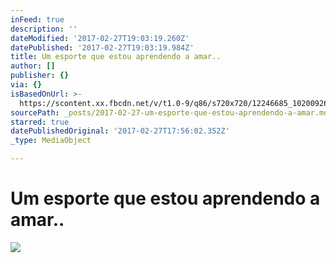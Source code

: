```yaml
---
inFeed: true
description: ''
dateModified: '2017-02-27T19:03:19.260Z'
datePublished: '2017-02-27T19:03:19.984Z'
title: Um esporte que estou aprendendo a amar..
author: []
publisher: {}
via: {}
isBasedOnUrl: >-
  https://scontent.xx.fbcdn.net/v/t1.0-9/q86/s720x720/12246685_10200926722445789_5075535459830802642_n.jpg?oh=1276fe0d094bdd6d5c4ac1f09df0f22f&oe=5929A843
sourcePath: _posts/2017-02-27-um-esporte-que-estou-aprendendo-a-amar.md
starred: true
datePublishedOriginal: '2017-02-27T17:56:02.352Z'
_type: MediaObject

---
```

# Um esporte que estou aprendendo a amar..
![](https://s3-us-west-2.amazonaws.com/the-grid-img/p/baaac9063ee4d725fa837cfa1c3a4eb90b88502b.jpg)